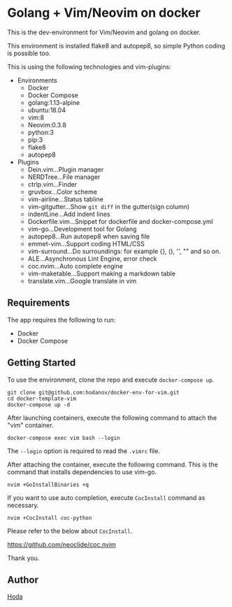 # Golang + Vim/Neovim on docker

This is the dev-environment for Vim/Neovim and golang on docker.

This environment is installed flake8 and autopep8, so simple Python coding is possible too.

This is using the following technologies and vim-plugins:

- Environments
  - Docker
  - Docker Compose
  - golang:1.13-alpine
  - ubuntu:18.04
  - vim:8
  - Neovim:0.3.8
  - python:3
  - pip:3
  - flake8
  - autopep8
- Plugins
  - Dein.vim...Plugin manager
  - NERDTree...File manager
  - ctrlp.vim...Finder
  - gruvbox...Color scheme
  - vim-airline...Status tabline
  - vim-gitgutter...Show `git diff` in the gutter(sign column)
  - indentLine...Add indent lines
  - Dockerfile.vim...Snippet for dockerfile and docker-compose.yml
  - vim-go...Development tool for Golang
  - autopep8...Run autopep8 when saving file
  - emmet-vim...Support coding HTML/CSS
  - vim-surround...Do surroundings: for example {}, (), '', "" and so on.
  - ALE...Asynchronous Lint Engine, error check 
  - coc.nvim...Auto complete engine
  - vim-maketable...Support making a markdown table
  - translate.vim...Google translate in vim

## Requirements

The app requires the following to run:

- Docker
- Docker Compose

## Getting Started

To use the environment, clone the repo and execute `docker-compose up`.

```
git clone git@github.com:hodanov/docker-env-for-vim.git 
cd docker-template-vim
docker-compose up -d
```

After launching containers, execute the following command to attach the "vim" container. 

```
docker-compose exec vim bash --login
```

The `--login` option is required to read the `.vimrc` file.

After attaching the container, execute the following command. This is the command that installs dependencies to use vim-go.

```
nvim +GoInstallBinaries +q
```

If you want to use auto completion, execute `CocInstall` command as necessary. 

```
nvim +CocInstall coc-python
```

Please refer to the below about `CocInstall`.

https://github.com/neoclide/coc.nvim

Thank you.

## Author

[Hoda](https://hodalog.com)
